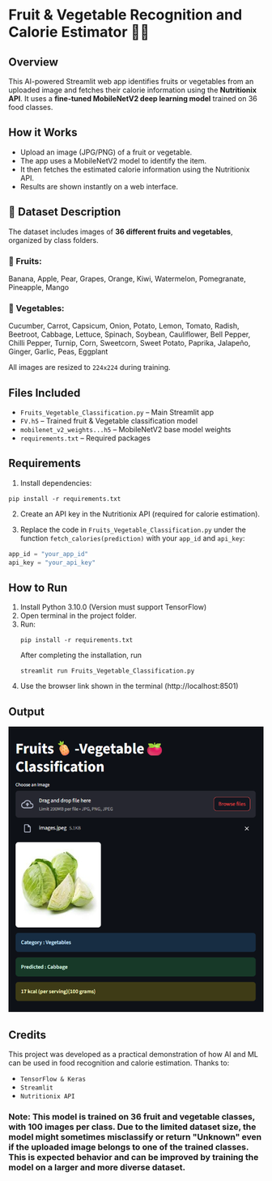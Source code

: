 # Fruit & Vegetable Recognition and Calorie Estimator 🍎🥦

## Overview
This AI-powered Streamlit web app identifies fruits or vegetables from an uploaded image and fetches their calorie information using the **Nutritionix API**. It uses a **fine-tuned MobileNetV2 deep learning model** trained on 36 food classes.


## How it Works
- Upload an image (JPG/PNG) of a fruit or vegetable.
- The app uses a MobileNetV2 model to identify the item.
- It then fetches the estimated calorie information using the Nutritionix API.
- Results are shown instantly on a web interface.

## 🧠 Dataset Description

The dataset includes images of **36 different fruits and vegetables**, organized by class folders.

### 🍎 Fruits:
Banana, Apple, Pear, Grapes, Orange, Kiwi, Watermelon, Pomegranate, Pineapple, Mango

### 🥦 Vegetables:
Cucumber, Carrot, Capsicum, Onion, Potato, Lemon, Tomato, Radish, Beetroot, Cabbage, Lettuce, Spinach, Soybean, Cauliflower, Bell Pepper, Chilli Pepper, Turnip, Corn, Sweetcorn, Sweet Potato, Paprika, Jalapeño, Ginger, Garlic, Peas, Eggplant

All images are resized to `224x224` during training.

## Files Included
- `Fruits_Vegetable_Classification.py` – Main Streamlit app
- `FV.h5` – Trained fruit & Vegetable classification model
- `mobilenet_v2_weights...h5` – MobileNetV2 base model weights
- `requirements.txt` – Required packages

## Requirements
1. Install dependencies:
```
pip install -r requirements.txt
```

2. Create an API key in the Nutritionix API (required for calorie estimation).

3. Replace the code in `Fruits_Vegetable_Classification.py` under the function `fetch_calories(prediction)` with your `app_id` and `api_key`:
```python
app_id = "your_app_id"
api_key = "your_api_key"
```

## How to Run
1. Install Python 3.10.0 (Version must support TensorFlow)
2. Open terminal in the project folder.
3. Run:
   ```
   pip install -r requirements.txt
   ```
   After completing the installation, run 
   ```
   streamlit run Fruits_Vegetable_Classification.py
   ```
5. Use the browser link shown in the terminal (http://localhost:8501)

## Output
![Alt text](https://github.com/Prasanta-Mondal76/fruit-vegetable-recognition/blob/main/Screenshot.png)

## Credits
This project was developed as a practical demonstration of how AI and ML can be used in food recognition and calorie estimation.
Thanks to:

* `TensorFlow & Keras`
* `Streamlit`
* `Nutritionix API`


### Note: This model is trained on 36 fruit and vegetable classes, with 100 images per class. Due to the limited dataset size, the model might sometimes misclassify or return "Unknown" even if the uploaded image belongs to one of the trained classes. This is expected behavior and can be improved by training the model on a larger and more diverse dataset.

